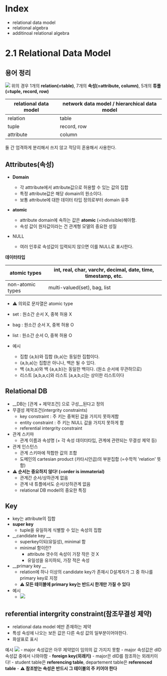 # Index
- relational data model
- relational algebra
- additinoal relational algebra


# 2.1 Relational Data Model

## 용어 정리
![](https://images.velog.io/images/yesterdaykite/post/2aaae8e0-1284-42bc-bdd8-38fe6bba698f/image.png) 위의 경우 1개의 __relation(=table)__, 7개의 __속성(=attribute, column)__, 5개의 __튜플(=tuple, record, row)__

|relational data model | network data model / hierarchical data model |
|---|---|
|relation|table|
|tuple|record, row |
|attribute|column|

둘 간 엄격하게 분리해서 쓰지 않고 적당히 혼용해서 사용한다.


## Attributes(속성)
- __Domain__
	- 각 atttribute에서 attribute값으로 허용할 수 있는 값의 집합
    - 특정 attribute값은 해당 domain의 원소이다.
    - 보통 attribute에 대한 데이터 타입 정의로부터 domain 유추
- __atomic__
	- attribute domain에 속하는 값은 __atomic__ (=indivisible)해아함.
    - 속성 값이 원자값이라는 건 관계형 모델의 중요한 성질

- NULL
	- 여러 인후로 속성값이 입력되지 않으면 이를 NULL로 표시한다.

__데이터타입__


|atomic types| int, real, char, varchr, decimal, date, time, timestamp, etc.|
|---|---|
|non-atomic types| multi-valued(set), bag, list|


- ⚠️ 의외로 문자열은 atomic type
- set : 원소간 순서 X, 중복 허용 X
- bag : 원소간 순서 X, 중복 허용 O
- list : 원소간 순서 O, 중복 허용 O

- 예시
	- 집합 {a,b}와 집합 {b,a}는 동일한 집합이다.
	- {a,b,a}는 집합은 아니나, 백은 될 수 있다.
	- 백 {a,b,a}와 백 {a,a,b}는 동일한 백이다. (원소 순서에 무관하므로)
	- 리스트 [a,b,a,c]와 리스트 [a,a,b,c]는 상이한 리스트이다

## Relational DB
- __DB는 [관계 + 제약조건] 으로 구성__된다고 정의
- 무결성 제약조건(intergrity constraints)
	- key constraint : 주 키는 중복된 값을 가지지 못하게함
    - entity constraint : 주 키는 NULL 값을 가지지 못하게 함
    - referential intergrity constraint
- 관계 스키마
	- 관계 이름과 속성명 (+ 각 속성 데이터타입, 관계에 관련되는 무결성 제약 등)
- 관계 인스턴스
	- 관계 스키마에 적합한 값의 조합
    - 도메인의 cartesian product (카타시안곱)의 부분집합 (=수학적 'relation' 뜻함)
- __⚠️ 순서는 중요하지 않다! (=order is immaterial)__
	- 관계간 순서/상하관계 없음
   	- 관계 내 튜플에서도 순서/상하관계 없음
    - relational DB model의 중요한 특징

## Key
- key는 attribute의 집합
- __super key__
	- tuple을 유일하게 식별할 수 있는 속성의 집합
- __candidate key __
	- superkey이되(유일성), minimal 함
    - minimal 함이란?
    	- attribute 갯수의 속성이 가장 작은 것 X
        - 유일성을 유지하되, 가장 적은 속성
- __primary key __
	- relation에 하나 이상의 candidate key가 존재시 D설계자가 그 중 하나를 primary key로 지정
    - __⚠️ 모든 테이블에 primary key는 반드시 한개만 가질 수 있다__
- 예시
	- ![](https://images.velog.io/images/yesterdaykite/post/c152a955-d58d-404b-96f5-8909dc53cbae/image.png)

## referential intergrity constraint(참조무결성 제약)
- relational data model 에만 존재하는 제약
- 특성 속성에 나오는 보든 값은 다른 속성 값의 일부분이어야한다.
- 화살표로 표시

예시
![](https://images.velog.io/images/yesterdaykite/post/41b2963c-046b-4863-b827-50a70b8aa886/image.png)
    - major 속성값은 아무 제약없이 임의의 값 가지지 못함
    - major 속성값은 dID 속성값 중에서 나와야함
    - __foreign key(외래키)__
    	- major은 dID를 참조하는 외래키이다!
    - student table은 __referencing table__, departement table은 __referenced table__
    - __⚠️ 참조받는 속성은 반드시 그 테이블의 주 키어야 한다__
